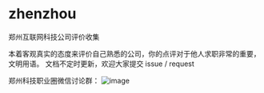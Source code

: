 # zhenzhou
郑州互联网科技公司评价收集

本着客观真实的态度来评价自己熟悉的公司，你的点评对于他人求职非常的重要，文明用语。
文档不定时更新，欢迎大家提交 issue / request

郑州科技职业圈微信讨论群：
![image](https://raw.githubusercontent.com/pengfeicheng/zhenzhou/master/wechat.jpeg) 
